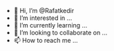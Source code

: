 - 👋 Hi, I’m @Rafatkedir
- 👀 I’m interested in ...
- 🌱 I’m currently learning ...
- 💞️ I’m looking to collaborate on ...
- 📫 How to reach me ...

<!---
Rafatkedir/Rafatkedir is a ✨ special ✨ repository because its `README.md` (this file) appears on your GitHub profile.
You can click the Preview link to take a look at your changes.
--->
